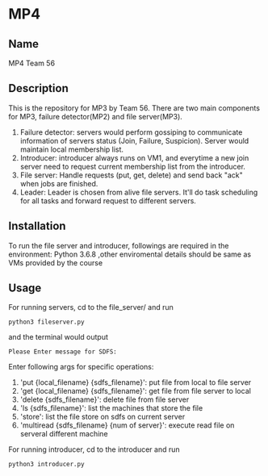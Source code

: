 # MP4

## Name
MP4 Team 56

## Description
This is the repository for MP3 by Team 56. There are two main components for MP3, failure detector(MP2) and file server(MP3).
1. Failure detector: servers would perform gossiping to communicate information of servers status (Join, Failure, Suspicion). Server would maintain local membership list.
2. Introducer: introducer always runs on VM1, and everytime a new join server need to request current membership list from the introducer.
3. File server: Handle requests (put, get, delete) and send back "ack" when jobs are finished.
4. Leader: Leader is chosen from alive file servers. It'll do task scheduling for all tasks and forward request to different servers.

## Installation
To run the file server and introducer, followings are required in the environment:
Python 3.6.8 ,other enviromental details should be same as VMs provided by the course

## Usage
For running servers, cd to the file_server/ and run
```
python3 fileserver.py
```
and the terminal would output
```
Please Enter message for SDFS:
```
Enter following args for specific operations:
1. 'put {local_filename} {sdfs_filename}': put file from local to file server
2. 'get {local_filename} {sdfs_filename}': get file from file server to local
3. 'delete {sdfs_filename}': delete file from file server
4. 'ls {sdfs_filename}': list the machines that store the file
5. 'store': list the file store on sdfs on current server
6. 'multiread {sdfs_filename} {num of server}': execute read file on serveral different machine

For running introducer, cd to the introducer and run
```
python3 introducer.py
```
